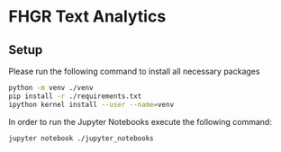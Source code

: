 # FHGR Text Analytics

## Setup
Please run the following command to install all necessary packages

```bash
python -m venv ./venv
pip install -r ./requirements.txt
ipython kernel install --user --name=venv
```

In order to run the Jupyter Notebooks execute the following command:
```bash
jupyter notebook ./jupyter_notebooks
```



